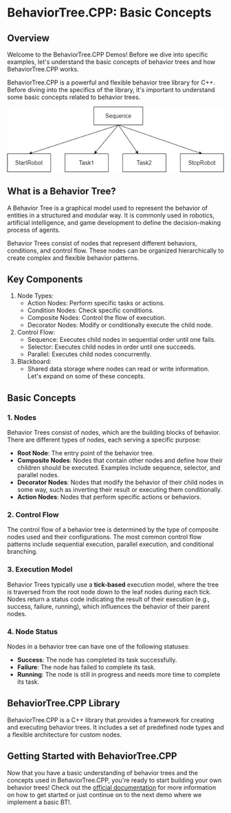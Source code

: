 # BehaviorTree.CPP: Basic Concepts

## Overview

Welcome to the BehaviorTree.CPP Demos! Before we dive into specific examples, let's understand the basic concepts of behavior trees and how BehaviorTree.CPP works.

BehaviorTree.CPP is a powerful and flexible behavior tree library for C++. Before diving into the specifics of the library, it's important to understand some basic concepts related to behavior trees.

![Basic BT](bt.jpg "A basic BT that uses a ControlNode of type Sequence.")

## What is a Behavior Tree?

A Behavior Tree is a graphical model used to represent the behavior of entities in a structured and modular way. It is commonly used in robotics, artificial intelligence, and game development to define the decision-making process of agents.

Behavior Trees consist of nodes that represent different behaviors, conditions, and control flow. These nodes can be organized hierarchically to create complex and flexible behavior patterns.

## Key Components
1. Node Types:
    - Action Nodes: Perform specific tasks or actions.
    - Condition Nodes: Check specific conditions.
    - Composite Nodes: Control the flow of execution.
    - Decorator Nodes: Modify or conditionally execute the child node.
2. Control Flow:
    - Sequence: Executes child nodes in sequential order until one fails.
    - Selector: Executes child nodes in order until one succeeds.
    - Parallel: Executes child nodes concurrently.
3. Blackboard:
    - Shared data storage where nodes can read or write information.
Let's expand on some of these concepts.

## Basic Concepts
### 1. Nodes
Behavior Trees consist of nodes, which are the building blocks of behavior. There are different types of nodes, each serving a specific purpose:

- **Root Node**: The entry point of the behavior tree.
- **Composite Nodes**: Nodes that contain other nodes and define how their children should be executed. Examples include sequence, selector, and parallel nodes.
- **Decorator Nodes**: Nodes that modify the behavior of their child nodes in some way, such as inverting their result or executing them conditionally.
- **Action Nodes**: Nodes that perform specific actions or behaviors.

### 2. Control Flow
The control flow of a behavior tree is determined by the type of composite nodes used and their configurations. The most common control flow patterns include sequential execution, parallel execution, and conditional branching.

### 3. Execution Model
Behavior Trees typically use a **tick-based** execution model, where the tree is traversed from the root node down to the leaf nodes during each tick. Nodes return a status code indicating the result of their execution (e.g., success, failure, running), which influences the behavior of their parent nodes.

### 4. Node Status
Nodes in a behavior tree can have one of the following statuses:

- **Success**: The node has completed its task successfully.
- **Failure**: The node has failed to complete its task.
- **Running**: The node is still in progress and needs more time to complete its task.


## BehaviorTree.CPP Library
BehaviorTree.CPP is a C++ library that provides a framework for creating and executing behavior trees. It includes a set of predefined node types and a flexible architecture for custom nodes.


## Getting Started with BehaviorTree.CPP

Now that you have a basic understanding of behavior trees and the concepts used in BehaviorTree.CPP, you're ready to start building your own behavior trees! Check out the [official documentation](https://www.behaviortree.dev/docs/intro) for more information on how to get started or just continue on to the next demo where we implement a basic BT!.
